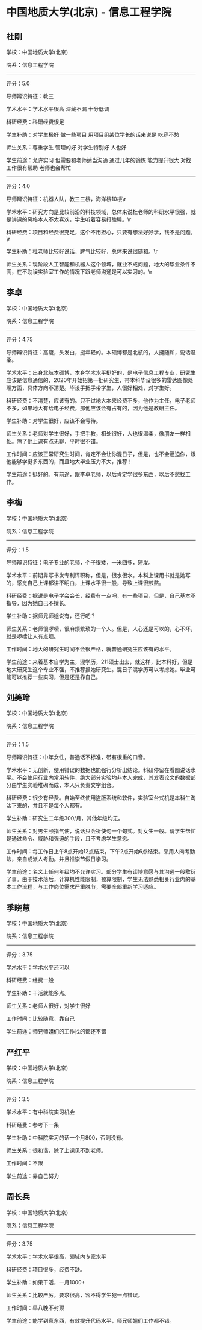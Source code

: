 # 中国地质大学(北京) - 信息工程学院

## 杜刚

学校：中国地质大学(北京)

院系：信息工程学院

* * *

评分：5.0

导师辨识特征：教三

学术水平：学术水平很高 深藏不漏 十分低调

科研经费：科研经费很足

学生补助：对学生极好 做一些项目 用项目组某位学长的话来说是 吃穿不愁

师生关系：尊重学生 管理的好 对学生特别好 人也好

学生前途：允许实习 但需要和老师适当沟通 通过几年的锻炼 能力提升很大 对找工作很有帮助 老师也会帮忙

* * *

评分：4.0

导师辨识特征：机器人队，教三三楼，海洋楼10楼\r

学术水平：研究方向是比较前沿的科技领域，总体来说杜老师的科研水平很强，就是讲课的风格本人不太喜欢，学生听着容易打瞌睡。\r

科研经费：项目和经费很充足，这个不用担心，只要有想法好好学，钱不是问题。\r

学生补助：杜老师比较好说话，脾气比较好，总体来说很随和。\r

师生关系：现阶段人工智能和机器人这个领域，就业不成问题，地大的毕业条件不高，在不耽误实验室工作的情况下跟老师沟通是可以实习的。\r

## 李卓

学校：中国地质大学(北京)

院系：信息工程学院

* * *

评分：4.75

导师辨识特征：高瘦，头发白，挺年轻的。本硕博都是北航的，人挺随和，说话温柔。

学术水平：出身北航本硕博，本身学术水平挺好的，是电子信息工程专业，研究生应该是信息通信的，2020年开始招第一批研究生，带本科毕设很多的雷达图像处理方面，具体方向不清楚。毕设手把手带学生，人很好相处，对学生好。

科研经费：不清楚，应该有的。只不过地大本来经费不多，他作为主任，电子老师不多，如果地大有给电子经费，那他应该会有占有的，因为他是教研主任。

学生补助：对学生很好，应该不会亏待。

师生关系：老师对学生很好，手把手教，相处很好，人也很温柔，像朋友一样相处。除了他上课有点无聊，平时很不错。

工作时间：应该正常研究生时间，肯定不会让你混日子，但是，也不会逼迫你，跟他能够学挺多东西的，而且地大毕业压力不大，推荐！

学生前途：挺好的。有前途，跟李卓老师，以后肯定学很多东西，以后不愁找工作。

## 李梅

学校：中国地质大学(北京)

院系：信息工程学院

* * *

评分：1.5

导师辨识特征：电子专业的老师，个子很矮，一米四多，短发。

学术水平：前期靠写书发专利评职称，但是，很水很水。本科上课用书就是她写的，感觉自己上课都讲不明白，上课水平很一般，导致上课很煎熬。

科研经费：据说是电子学会会长，经费有一点吧，有一些项目，但是，自己基本不指导，因为她自己不擅长。

学生补助：据师兄师姐说有，还行吧？

师生关系：老师很啰嗦，很麻烦繁琐的一个人。但是，人心还是可以的，心不坏，就是啰嗦让人有点烦。

工作时间：地大的研究生时间不会很严格，就普通研究生应该有的水平。

学生前途：来着基本自学为主，混学历，211硕士出去，就这样，比本科好，但是地大研究生这个专业不强，不推荐报她研究生。混日子混学历可以考虑她。毕业可能可以推荐一些实习，但是还是靠自己。

## 刘美玲

学校：中国地质大学(北京)

院系：信息工程学院

* * *

评分：1.5

导师辨识特征：中年女性，普通话不标准，带有很重的口音。

学术水平：无创新，使用错误的数据也能强行分析出结论。科研停留在看图说话水平。不会使用行业内常用软件，绝大部分实验均非本人完成，其发表论文的数据部分由学生实验堆砌而成，本人只负责文字组合。

科研经费：很少有经费。自始至终使用盗版系统和软件，实验室台式机是本科生淘汰下来的，并且不是每个人都有。

学生补助：研究生二年级300/月，其他年级均无。

师生关系：对男生颐指气使，说话只会祈使句一个句式。对女生一般。请学生帮忙是通过命令、威胁和强迫的手段，且不考虑学生意愿。

工作时间：每工作日上午8点开始12点结束，下午2点开始6点结束。采用人肉考勤法，亲自或派人考勤。并且推崇节假日学习。

学生前途：名义上任何年级均不允许实习。部分学生有读博意愿与其沟通一般敷衍了事。由于技术落后，计算机性能限制，预算限制，学生无法熟悉相关行业内的基本工作流程，与工作岗位需求严重脱节，需要全部重新学习适应。

## 季晓慧

学校：中国地质大学(北京)

院系：信息工程学院

* * *

评分：3.75

学术水平：学术水平还可以

科研经费：经费一般

学生补助：干活就能多点。

师生关系：老师人很好，对学生很好

工作时间：比较随意，靠自己

学生前途：师兄师姐们的工作找的都还不错

## 严红平

学校：中国地质大学(北京)

院系：信息工程学院

* * *

评分：3.5

学术水平：有中科院实习机会

科研经费：参考下一条

学生补助：中科院实习的话一个月800，否则没有。

师生关系：很和谐，除了上课见不到老师。

工作时间：不限

学生前途：靠自己努力

## 周长兵

学校：中国地质大学(北京)

院系：信息工程学院

* * *

评分：3.75

学术水平：学术水平很高，领域内专家水平

科研经费：项目很多，经费不缺。

学生补助：如果干活，一月1000+

师生关系：比较严厉，要求很高，容不得学生犯一点错误。

工作时间：早八晚不封顶

学生前途：能学到真东西，有效提升代码水平，师兄师姐们工作都不错。
